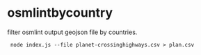# osmlintbycountry

filter osmlint output geojson file by countries.

```
 node index.js --file planet-crossinghighways.csv > plan.csv
```